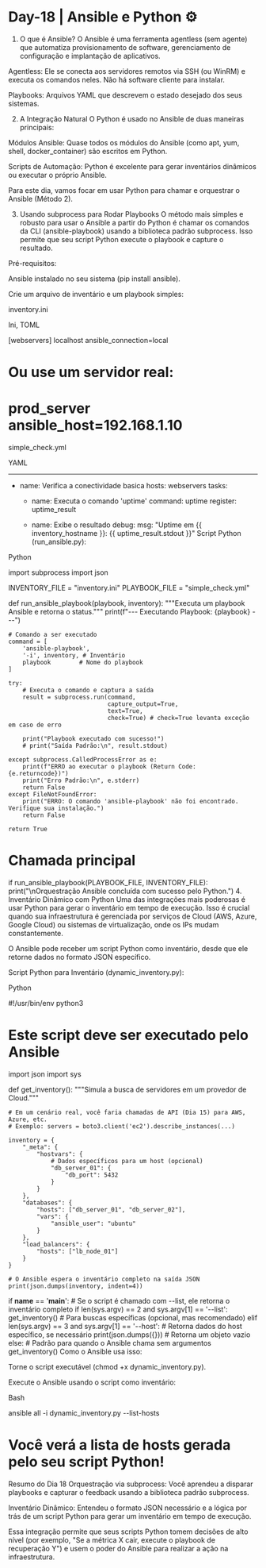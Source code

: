 # Day-18 | Ansible e Python ⚙️
1. O que é Ansible?
O Ansible é uma ferramenta agentless (sem agente) que automatiza provisionamento de software, gerenciamento de configuração e implantação de aplicativos.

Agentless: Ele se conecta aos servidores remotos via SSH (ou WinRM) e executa os comandos neles. Não há software cliente para instalar.

Playbooks: Arquivos YAML que descrevem o estado desejado dos seus sistemas.

2. A Integração Natural
O Python é usado no Ansible de duas maneiras principais:

Módulos Ansible: Quase todos os módulos do Ansible (como apt, yum, shell, docker_container) são escritos em Python.

Scripts de Automação: Python é excelente para gerar inventários dinâmicos ou executar o próprio Ansible.

Para este dia, vamos focar em usar Python para chamar e orquestrar o Ansible (Método 2).

3. Usando subprocess para Rodar Playbooks
O método mais simples e robusto para usar o Ansible a partir do Python é chamar os comandos da CLI (ansible-playbook) usando a biblioteca padrão subprocess. Isso permite que seu script Python execute o playbook e capture o resultado.

Pré-requisitos:

Ansible instalado no seu sistema (pip install ansible).

Crie um arquivo de inventário e um playbook simples:

inventory.ini

Ini, TOML

[webservers]
localhost ansible_connection=local
# Ou use um servidor real: 
# prod_server ansible_host=192.168.1.10
simple_check.yml

YAML

---
- name: Verifica a conectividade basica
  hosts: webservers
  tasks:
    - name: Executa o comando 'uptime'
      command: uptime
      register: uptime_result
    
    - name: Exibe o resultado
      debug:
        msg: "Uptime em {{ inventory_hostname }}: {{ uptime_result.stdout }}"
Script Python (run_ansible.py):

Python

import subprocess
import json

INVENTORY_FILE = "inventory.ini"
PLAYBOOK_FILE = "simple_check.yml"

def run_ansible_playbook(playbook, inventory):
    """Executa um playbook Ansible e retorna o status."""
    print(f"--- Executando Playbook: {playbook} ---")
    
    # Comando a ser executado
    command = [
        'ansible-playbook',
        '-i', inventory, # Inventário
        playbook        # Nome do playbook
    ]
    
    try:
        # Executa o comando e captura a saída
        result = subprocess.run(command, 
                                capture_output=True, 
                                text=True, 
                                check=True) # check=True levanta exceção em caso de erro

        print("Playbook executado com sucesso!")
        # print("Saída Padrão:\n", result.stdout)
        
    except subprocess.CalledProcessError as e:
        print(f"ERRO ao executar o playbook (Return Code: {e.returncode})")
        print("Erro Padrão:\n", e.stderr)
        return False
    except FileNotFoundError:
        print("ERRO: O comando 'ansible-playbook' não foi encontrado. Verifique sua instalação.")
        return False
        
    return True

# Chamada principal
if run_ansible_playbook(PLAYBOOK_FILE, INVENTORY_FILE):
    print("\nOrquestração Ansible concluída com sucesso pelo Python.")
4. Inventário Dinâmico com Python
Uma das integrações mais poderosas é usar Python para gerar o inventário em tempo de execução. Isso é crucial quando sua infraestrutura é gerenciada por serviços de Cloud (AWS, Azure, Google Cloud) ou sistemas de virtualização, onde os IPs mudam constantemente.

O Ansible pode receber um script Python como inventário, desde que ele retorne dados no formato JSON específico.

Script Python para Inventário (dynamic_inventory.py):

Python

#!/usr/bin/env python3
# Este script deve ser executado pelo Ansible

import json
import sys

def get_inventory():
    """Simula a busca de servidores em um provedor de Cloud."""
    
    # Em um cenário real, você faria chamadas de API (Dia 15) para AWS, Azure, etc.
    # Exemplo: servers = boto3.client('ec2').describe_instances(...)
    
    inventory = {
        "_meta": {
            "hostvars": {
                # Dados específicos para um host (opcional)
                "db_server_01": {
                    "db_port": 5432
                }
            }
        },
        "databases": {
            "hosts": ["db_server_01", "db_server_02"],
            "vars": {
                "ansible_user": "ubuntu" 
            }
        },
        "load_balancers": {
            "hosts": ["lb_node_01"]
        }
    }
    
    # O Ansible espera o inventário completo na saída JSON
    print(json.dumps(inventory, indent=4))

if __name__ == '__main__':
    # Se o script é chamado com --list, ele retorna o inventário completo
    if len(sys.argv) == 2 and sys.argv[1] == '--list':
        get_inventory()
    # Para buscas específicas (opcional, mas recomendado)
    elif len(sys.argv) == 3 and sys.argv[1] == '--host':
        # Retorna dados do host específico, se necessário
        print(json.dumps({})) # Retorna um objeto vazio
    else:
        # Padrão para quando o Ansible chama sem argumentos
        get_inventory() 
Como o Ansible usa isso:

Torne o script executável (chmod +x dynamic_inventory.py).

Execute o Ansible usando o script como inventário:

Bash

ansible all -i dynamic_inventory.py --list-hosts
# Você verá a lista de hosts gerada pelo seu script Python!
Resumo do Dia 18
Orquestração via subprocess: Você aprendeu a disparar playbooks e capturar o feedback usando a biblioteca padrão subprocess.

Inventário Dinâmico: Entendeu o formato JSON necessário e a lógica por trás de um script Python para gerar um inventário em tempo de execução.

Essa integração permite que seus scripts Python tomem decisões de alto nível (por exemplo, "Se a métrica X cair, execute o playbook de recuperação Y") e usem o poder do Ansible para realizar a ação na infraestrutura.
